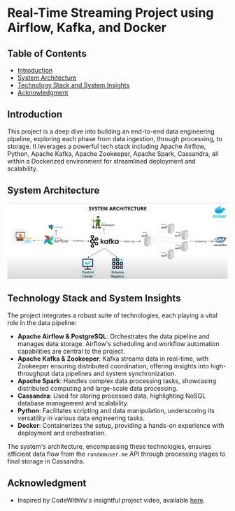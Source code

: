 # Real-Time Streaming Project using Airflow, Kafka, and Docker

## Table of Contents
- [Introduction](#introduction)
- [System Architecture](#system-architecture)
- [Technology Stack and System Insights](#technology-stack-and-system-insights)
- [Acknowledgment](#acknowledgment)

## Introduction

This project is a deep dive into building an end-to-end data engineering pipeline, exploring each phase from data ingestion, through processing, to storage. It leverages a powerful tech stack including Apache Airflow, Python, Apache Kafka, Apache Zookeeper, Apache Spark, Cassandra, all within a Dockerized environment for streamlined deployment and scalability.

## System Architecture

![System Architecture](Images/Architecture%20Diagram.png)

## Technology Stack and System Insights

The project integrates a robust suite of technologies, each playing a vital role in the data pipeline:

- **Apache Airflow & PostgreSQL**: Orchestrates the data pipeline and manages data storage. Airflow's scheduling and workflow automation capabilities are central to the project.
- **Apache Kafka & Zookeeper**: Kafka streams data in real-time, with Zookeeper ensuring distributed coordination, offering insights into high-throughput data pipelines and system synchronization.
- **Apache Spark**: Handles complex data processing tasks, showcasing distributed computing and large-scale data processing.
- **Cassandra**: Used for storing processed data, highlighting NoSQL database management and scalability.
- **Python**: Facilitates scripting and data manipulation, underscoring its versatility in various data engineering tasks.
- **Docker**: Containerizes the setup, providing a hands-on experience with deployment and orchestration.

The system's architecture, encompassing these technologies, ensures efficient data flow from the `randomuser.me` API through processing stages to final storage in Cassandra.


## Acknowledgment
- Inspired by CodeWithYu's insightful project video, available [here](https://www.youtube.com/watch?v=GqAcTrqKcrY).
